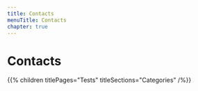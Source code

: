 ```yaml
---
title: Contacts
menuTitle: Contacts
chapter: true
---
```


# Contacts

{{% children titlePages="Tests" titleSections="Categories" /%}}
